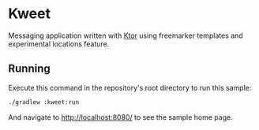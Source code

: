 # Kweet

Messaging application written with [Ktor](http://ktor.io) using freemarker templates and experimental locations feature.

## Running

Execute this command in the repository's root directory to run this sample:

```bash
./gradlew :kweet:run
```
 
And navigate to [http://localhost:8080/](http://localhost:8080/) to see the sample home page.  